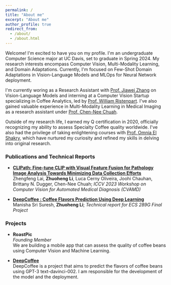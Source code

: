 ```yaml
---
permalink: /
title: "About me"
excerpt: "About me"
author_profile: true
redirect_from: 
  - /about/
  - /about.html
---
```


Welcome! I'm excited to have you on my profile. I'm an undergraduate Computer Science major at UC Davis, set to graduate in Spring 2024. My research interests encompass Computer Vision, Multi-Modality Learning, and Domain Adaptations. Currently, I'm focused on Few-Shot Domain Adaptations in Vision-Language Models and MLOps for Neural Network deployment.

I'm currently woring as a Research Assistant with [Prof. Jiawei Zhang](http://jiaweizhang.net/) on Vision-Language Models and interning at a Computer Vision Startup specializing in Coffee Analytics, led by [Prof. William Ristenpart](https://coffeecenter.ucdavis.edu/people/william-ristenpart). I've also gained valuable experience in Multi-Modality Learning in Medical Imaging as a research assistant under [Prof. Chen-Nee Chuah](https://www.ece.ucdavis.edu/~chuah/rubinet/people/chuah/bio.html).

Outside of my research life, I earned my Q certification in 2020, officially recognizing my ability to assess Specialty Coffee quality worldwide. I've also had the privilege of taking enlightening courses with [Prof. Omnia El Shakry](https://www.omniaelshakry.com/), which have nurtured my curiosity and refined my skills in delving into original research.


### Publications and Technical Reports
* **[CLIPath: Fine-tune CLIP with Visual Feature Fusion for Pathology Image Analysis Towards Minimizing Data Collection Efforts](https://andy-lzh.github.io/files/ICCVW23_CVAMD_CLIPath.pdf)**  
 Zhengfeng Lai, **Zhuoheng Li**, Luca Cerny Oliveira, Joohi Chauhan, Brittany N. Dugger, Chen-Nee Chuah; 
 *ICCV 2023 Workshop on Computer Vision for Automated Medical Diagnosis (CVAMD)*

* **[DeepCoffee : Coffee Flavors Prediction Using Deep Learning](https://andy-lzh.github.io/files/ECS_289G_Final_Paper.pdf)**  
 Manisha Sri Suresh, **Zhuoheng Li**; 
  *Technical report for ECS 289G Final Project*

### Projects
* **RoastPic**  
  *Founding Member*  
  We are building a mobile app that can assess the quality of coffee beans using Computer Vision and Machine Learning.

* **[DeepCoffee](https://andy-lzh.github.io/DeepCoffee/)**  
  DeepCoffee is a project that aims to predict the flavors of coffee beans using GPT-3 text-davinci-002. I am responsible for the development of the model and the deployment.
